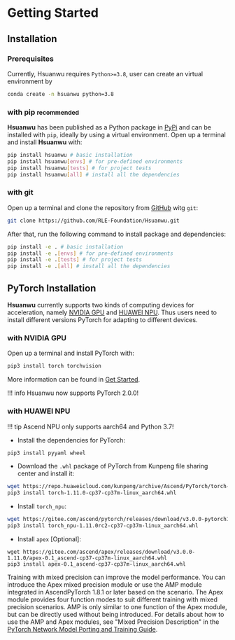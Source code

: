 # Getting Started

## Installation

### Prerequisites
Currently, Hsuanwu requires `Python>=3.8`, user can create an virtual environment by
``` sh
conda create -n hsuanwu python=3.8
```

### with pip <small>recommended</small>
**Hsuanwu** has been published as a Python package in [PyPi](https://pypi.org/project/hsuanwu/) and can be installed with `pip`, ideally by using a virtual environment. Open up a terminal and install **Hsuanwu** with:

``` sh
pip install hsuanwu # basic installation
pip install hsuanwu[envs] # for pre-defined environments
pip install hsuanwu[tests] # for project tests
pip install hsuanwu[all] # install all the dependencies
```

### with git
Open up a terminal and clone the repository from [GitHub](https://github.com/RLE-Foundation/Hsuanwu) witg `git`:
``` sh
git clone https://github.com/RLE-Foundation/Hsuanwu.git
```
After that, run the following command to install package and dependencies:
``` sh
pip install -e . # basic installation
pip install -e .[envs] # for pre-defined environments
pip install -e .[tests] # for project tests
pip install -e .[all] # install all the dependencies
```

## PyTorch Installation
**Hsuanwu** currently supports two kinds of computing devices for acceleration, namely [NVIDIA GPU](https://www.nvidia.com/en-us/geforce/graphics-cards/) and [HUAWEI NPU](https://www.hiascend.com/). Thus users need to install different versions PyTorch for adapting to different devices.
### with NVIDIA GPU
Open up a terminal and install PyTorch with:
``` sh
pip3 install torch torchvision
```
More information can be found in [Get Started](https://pytorch.org/get-started/locally/).

!!! info
    Hsuanwu now supports PyTorch 2.0.0!

### with HUAWEI NPU
!!! tip
    Ascend NPU only supports aarch64 and Python 3.7!

- Install the dependencies for PyTorch:
``` sh
pip3 install pyyaml wheel
```
- Download the `.whl` package of PyTorch from Kunpeng file sharing center and install it:
``` sh
wget https://repo.huaweicloud.com/kunpeng/archive/Ascend/PyTorch/torch-1.11.0-cp37-cp37m-linux_aarch64.whl
pip3 install torch-1.11.0-cp37-cp37m-linux_aarch64.whl
```

- Install `torch_npu`:
``` sh
wget https://gitee.com/ascend/pytorch/releases/download/v3.0.0-pytorch1.11.0/torch_npu-1.11.0rc2-cp37-cp37m-linux_aarch64.whl
pip3 install torch_npu-1.11.0rc2-cp37-cp37m-linux_aarch64.whl
```

- Install `apex` [Optional]:
```
wget https://gitee.com/ascend/apex/releases/download/v3.0.0-1.11.0/apex-0.1_ascend-cp37-cp37m-linux_aarch64.whl
pip3 install apex-0.1_ascend-cp37-cp37m-linux_aarch64.whl
```
Training with mixed precision can improve the model performance. You can introduce the Apex mixed precision module or use the AMP module integrated in AscendPyTorch 1.8.1 or later based on the scenario. The Apex module provides four function modes to suit different training with mixed precision scenarios. AMP is only similar to one function of the Apex module, but can be directly used without being introduced. For details about how to use the AMP and Apex modules, see "Mixed Precision Description" in the [PyTorch Network Model Porting and Training Guide](https://www.hiascend.com/document/detail/en/canncommercial/601/modeldevpt/ptmigr/ptmigr_0001.html).